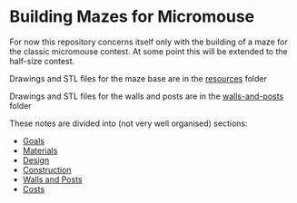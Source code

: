 # Building Mazes for Micromouse

For now this repository concerns itself only with the building of a maze for the classic micromouse contest. At some point this will be extended to the half-size contest.

Drawings and STL files for the maze base are in the [resources](./resources/) folder

Drawings and STL files for the walls and posts are in the [walls-and-posts](./walls-and-posts/) folder


These notes are divided into (not very well organised) sections:

- [Goals](./010-Goals.md)
- [Materials](./050-Materials.md)
- [Design](./060-Design.md)
- [Construction](./070-Construction.md)
- [Walls and Posts](./080-Walls-And-Posts.md)
- [Costs](./090-Costs.md)



